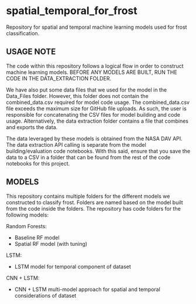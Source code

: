 # spatial_temporal_for_frost
Repository for spatial and temporal machine learning models used for frost classification.

## USAGE NOTE
The code within this repository follows a logical flow in order to construct machine learning models.
BEFORE ANY MODELS ARE BUILT, RUN THE CODE IN THE DATA_EXTRACTION FOLDER.

We have also put some data files that we used for the model in the Data_Files folder. However, this folder
does not contain the combined_data.csv required for model code usage. The combined_data.csv file exceeds the
maximum size for GitHub file uploads. As such, the user is responsible for concatenating the CSV files for model
building and code usage. Alternatively, the data extraction folder contains a file that combines and exports the data.

The data leveraged by these models is obtained from the NASA DAV API. The data extraction API calling is separate from
the model building/evaluation code notebooks. With this said, ensure that you save the data to a CSV in a folder that can
be found from the rest of the code notebooks for this project.

## MODELS

This repository contains multiple folders for the different models we constructed to classify frost. Folders are named based
on the model built from the code inside the folders. The repository has code folders for the following models:

Random Forests:
- Baseline RF model
- Spatial RF model (with tuning)

LSTM:
- LSTM model for temporal component of dataset

CNN + LSTM:
- CNN + LSTM multi-model approach for spatial and temporal considerations of dataset

